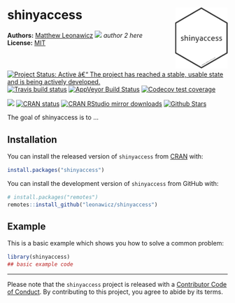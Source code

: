 
<!-- README.md is generated from README.Rmd. Please edit that file -->

# shinyaccess <img src="man/figures/logo.png" style="margin-left:10px;margin-bottom:5px;" width="120" align="right">

**Authors:** [Matthew Leonawicz](https://github.com/leonawicz)
<a href="https://orcid.org/0000-0001-9452-2771" target="orcid.widget">
<image class="orcid" src="https://members.orcid.org/sites/default/files/vector_iD_icon.svg" height="16"></a>
*author 2 here* <br/> **License:**
[MIT](https://opensource.org/licenses/MIT)<br/>

[![Project Status: Active â€“ The project has reached a stable, usable
state and is being actively
developed.](http://www.repostatus.org/badges/latest/active.svg)](http://www.repostatus.org/#active)
[![Travis build
status](https://travis-ci.org/ropensci/shinyaccess.svg?branch=master)](https://travis-ci.org/ropensci/shinyaccess)
[![AppVeyor Build
Status](https://ci.appveyor.com/api/projects/status/github/ropensci/shinyaccess?branch=master&svg=true)](https://ci.appveyor.com/project/leonawicz/shinyaccess)
[![Codecov test
coverage](https://codecov.io/gh/ropensci/shinyaccess/branch/master/graph/badge.svg)](https://codecov.io/gh/ropensci/shinyaccess?branch=master)

[![](https://badges.ropensci.org/342_status.svg)](https://github.com/ropensci/onboarding/issues/342)
[![CRAN
status](http://www.r-pkg.org/badges/version/shinyaccess)](https://cran.r-project.org/package=shinyaccess)
[![CRAN RStudio mirror
downloads](http://cranlogs.r-pkg.org/badges/shinyaccess)](https://cran.r-project.org/package=shinyaccess)
[![Github
Stars](https://img.shields.io/github/stars/ropensci/shinyaccess.svg?style=social&label=Github)](https://github.com/ropensci/shinyaccess)

The goal of shinyaccess is to …

## Installation

You can install the released version of `shinyaccess` from
[CRAN](https://CRAN.R-project.org) with:

``` r
install.packages("shinyaccess")
```

You can install the development version of `shinyaccess` from GitHub
with:

``` r
# install.packages("remotes")
remotes::install_github("leonawicz/shinyaccess")
```

## Example

This is a basic example which shows you how to solve a common problem:

``` r
library(shinyaccess)
## basic example code
```

-----

Please note that the `shinyaccess` project is released with a
[Contributor Code of
Conduct](https://github.com/leonawicz/shinyaccess/blob/master/CODE_OF_CONDUCT.md).
By contributing to this project, you agree to abide by its terms.
